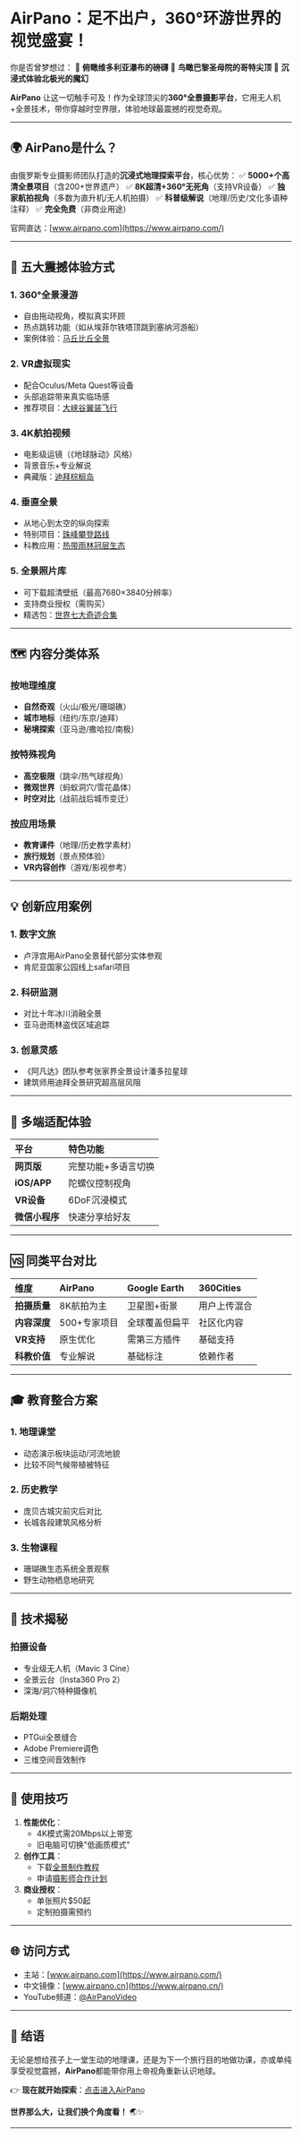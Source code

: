 # **AirPano：足不出户，360°环游世界的视觉盛宴！**

你是否曾梦想过：
🌄 **俯瞰维多利亚瀑布的磅礴**
🏰 **鸟瞰巴黎圣母院的哥特尖顶**
🌌 **沉浸式体验北极光的魔幻**

**AirPano** 让这一切触手可及！作为全球顶尖的**360°全景摄影平台**，它用无人机+全景技术，带你穿越时空界限，体验地球最震撼的视觉奇观。

------

## **🌍 AirPano是什么？**

由俄罗斯专业摄影师团队打造的**沉浸式地理探索平台**，核心优势：
✅ **5000+个高清全景项目**（含200+世界遗产）
✅ **8K超清+360°无死角**（支持VR设备）
✅ **独家航拍视角**（多数为直升机/无人机拍摄）
✅ **科普级解说**（地理/历史/文化多语种注释）
✅ **完全免费**（非商业用途）

官网直达：[www.airpano.com](https://www.airpano.com/)

------

## **🚁 五大震撼体验方式**

### **1. 360°全景漫游**

- 自由拖动视角，模拟真实环顾
- 热点跳转功能（如从埃菲尔铁塔顶跳到塞纳河游船）
- 案例体验：[马丘比丘全景](https://www.airpano.com/360photo/machu-picchu-peru/)

### **2. VR虚拟现实**

- 配合Oculus/Meta Quest等设备
- 头部追踪带来真实临场感
- 推荐项目：[大峡谷翼装飞行](https://www.airpano.com/vr/usa-grand-canyon/)

### **3. 4K航拍视频**

- 电影级运镜（《地球脉动》风格）
- 背景音乐+专业解说
- 典藏版：[迪拜棕榈岛](https://www.airpano.com/videos/dubai-uae/)

### **4. 垂直全景**

- 从地心到太空的纵向探索
- 特别项目：[珠峰攀登路线](https://www.airpano.com/360photo/everest/)
- 科教应用：[热带雨林冠层生态](https://www.airpano.com/360photo/borneo-rainforest/)

### **5. 全景照片库**

- 可下载超清壁纸（最高7680×3840分辨率）
- 支持商业授权（需购买）
- 精选包：[世界七大奇迹合集](https://www.airpano.com/gallery/)

------

## **🗺️ 内容分类体系**

### **按地理维度**

- **自然奇观**（火山/极光/珊瑚礁）
- **城市地标**（纽约/东京/迪拜）
- **秘境探索**（亚马逊/撒哈拉/南极）

### **按特殊视角**

- **高空极限**（跳伞/热气球视角）
- **微观世界**（蚂蚁洞穴/雪花晶体）
- **时空对比**（战前战后城市变迁）

### **按应用场景**

- **教育课件**（地理/历史教学素材）
- **旅行规划**（景点预体验）
- **VR内容创作**（游戏/影视参考）

------

## **💡 创新应用案例**

### **1. 数字文旅**

- 卢浮宫用AirPano全景替代部分实体参观
- 肯尼亚国家公园线上safari项目

### **2. 科研监测**

- 对比十年冰川消融全景
- 亚马逊雨林盗伐区域追踪

### **3. 创意灵感**

- 《阿凡达》团队参考张家界全景设计潘多拉星球
- 建筑师用迪拜全景研究超高层风阻

------

## **📱 多端适配体验**

| 平台           | 特色功能            |
| :------------- | :------------------ |
| **网页版**     | 完整功能+多语言切换 |
| **iOS/APP**    | 陀螺仪控制视角      |
| **VR设备**     | 6DoF沉浸模式        |
| **微信小程序** | 快速分享给好友      |

------

## **🆚 同类平台对比**

| 维度         | AirPano      | Google Earth   | 360Cities    |
| :----------- | :----------- | :------------- | :----------- |
| **拍摄质量** | 8K航拍为主   | 卫星图+街景    | 用户上传混合 |
| **内容深度** | 500+专家项目 | 全球覆盖但扁平 | 社区化内容   |
| **VR支持**   | 原生优化     | 需第三方插件   | 基础支持     |
| **科教价值** | 专业解说     | 基础标注       | 依赖作者     |

------

## **🎓 教育整合方案**

### **1. 地理课堂**

- 动态演示板块运动/河流地貌
- 比较不同气候带植被特征

### **2. 历史教学**

- 庞贝古城灾前灾后对比
- 长城各段建筑风格分析

### **3. 生物课程**

- 珊瑚礁生态系统全景观察
- 野生动物栖息地研究

------

## **🚀 技术揭秘**

### **拍摄设备**

- 专业级无人机（Mavic 3 Cine）
- 全景云台（Insta360 Pro 2）
- 深海/洞穴特种摄像机

### **后期处理**

- PTGui全景缝合
- Adobe Premiere调色
- 三维空间音效制作

------

## **📌 使用技巧**

1. **性能优化**：
   - 4K模式需20Mbps以上带宽
   - 旧电脑可切换"低画质模式"
2. **创作工具**：
   - 下载[全景制作教程](https://www.airpano.com/learn/)
   - 申请[摄影师合作计划](https://www.airpano.com/contribute/)
3. **商业授权**：
   - 单张照片$50起
   - 定制拍摄需预约

------

## **🌐 访问方式**

- 主站：[www.airpano.com](https://www.airpano.com/)
- 中文镜像：[www.airpano.cn](https://www.airpano.cn/)
- YouTube频道：[@AirPanoVideo](https://youtube.com/@AirPanoVideo)

------

## **📣 结语**

无论是想给孩子上一堂生动的地理课，还是为下一个旅行目的地做功课，亦或单纯享受视觉震撼，**AirPano**都能带你用上帝视角重新认识地球。

👉 **现在就开始探索**：[点击进入AirPano](https://www.airpano.com/)

**世界那么大，让我们换个角度看！** 🌏✨

------

